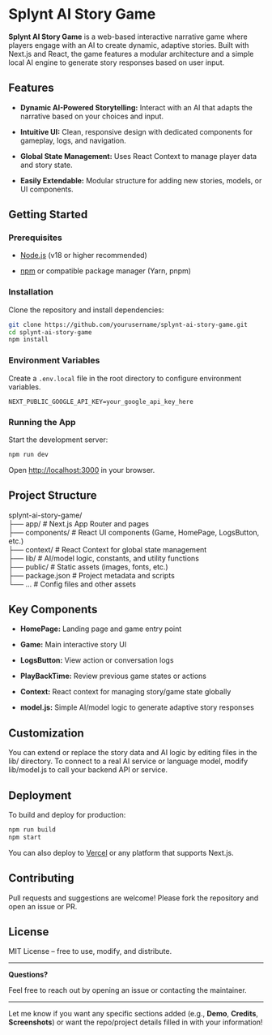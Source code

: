 # Splynt AI Story Game

**Splynt AI Story Game** is a web-based interactive narrative game where players engage with an AI to create dynamic, adaptive stories. Built with Next.js and React, the game features a modular architecture and a simple local AI engine to generate story responses based on user input.

## **Features**

* **Dynamic AI-Powered Storytelling:** Interact with an AI that adapts the narrative based on your choices and input.

* **Intuitive UI:** Clean, responsive design with dedicated components for gameplay, logs, and navigation.

* **Global State Management:** Uses React Context to manage player data and story state.

* **Easily Extendable:** Modular structure for adding new stories, models, or UI components.

## **Getting Started**

### **Prerequisites**

* [Node.js](https://nodejs.org/) (v18 or higher recommended)

* [npm](https://www.npmjs.com/) or compatible package manager (Yarn, pnpm)

### **Installation**

Clone the repository and install dependencies:

```bash
git clone https://github.com/yourusername/splynt-ai-story-game.git  
cd splynt-ai-story-game  
npm install
```

### **Environment Variables**
Create a `.env.local` file in the root directory to configure environment variables.

```plaintext
NEXT_PUBLIC_GOOGLE_API_KEY=your_google_api_key_here
```

### **Running the App**

Start the development server:

```bash
npm run dev
```

Open [http://localhost:3000](http://localhost:3000) in your browser.

## **Project Structure**

splynt-ai-story-game/  
├── app/                \# Next.js App Router and pages  
├── components/         \# React UI components (Game, HomePage, LogsButton, etc.)  
├── context/            \# React Context for global state management  
├── lib/                \# AI/model logic, constants, and utility functions  
├── public/             \# Static assets (images, fonts, etc.)  
├── package.json        \# Project metadata and scripts  
└── ...                 \# Config files and other assets

## **Key Components**

* **HomePage:** Landing page and game entry point

* **Game:** Main interactive story UI

* **LogsButton:** View action or conversation logs

* **PlayBackTime:** Review previous game states or actions

* **Context:** React context for managing story/game state globally

* **model.js:** Simple AI/model logic to generate adaptive story responses

## **Customization**

You can extend or replace the story data and AI logic by editing files in the lib/ directory. To connect to a real AI service or language model, modify lib/model.js to call your backend API or service.

## **Deployment**

To build and deploy for production:
```bash
npm run build  
npm start
```

You can also deploy to [Vercel](https://vercel.com/) or any platform that supports Next.js.

## **Contributing**

Pull requests and suggestions are welcome\! Please fork the repository and open an issue or PR.

## **License**

MIT License – free to use, modify, and distribute.

---

**Questions?**

Feel free to reach out by opening an issue or contacting the maintainer.

---

Let me know if you want any specific sections added (e.g., **Demo**, **Credits**, **Screenshots**) or want the repo/project details filled in with your information\!


